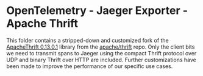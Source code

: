 # OpenTelemetry - Jaeger Exporter - Apache Thrift

This folder contains a stripped-down and customized fork of the [ApacheThrift
0.13.0.1](https://www.nuget.org/packages/ApacheThrift/0.13.0.1) library from the
[apache/thrift](https://github.com/apache/thrift/tree/0.13.0) repo. Only the
client bits we need to transmit spans to Jaeger using the compact Thrift
protocol over UDP and binary Thrift over HTTP are included. Further
customizations have been made to improve the performance of our specific use
cases.
